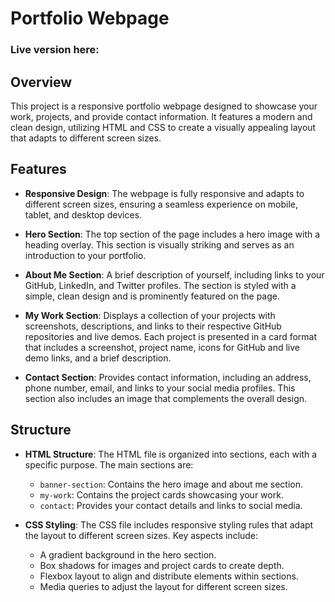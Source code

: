 # Portfolio Webpage

### Live version here: 

## Overview

This project is a responsive portfolio webpage designed to showcase your work, projects, and provide contact information. It features a modern and clean design, utilizing HTML and CSS to create a visually appealing layout that adapts to different screen sizes.

## Features

- **Responsive Design**: The webpage is fully responsive and adapts to different screen sizes, ensuring a seamless experience on mobile, tablet, and desktop devices.
  
- **Hero Section**: The top section of the page includes a hero image with a heading overlay. This section is visually striking and serves as an introduction to your portfolio.

- **About Me Section**: A brief description of yourself, including links to your GitHub, LinkedIn, and Twitter profiles. The section is styled with a simple, clean design and is prominently featured on the page.

- **My Work Section**: Displays a collection of your projects with screenshots, descriptions, and links to their respective GitHub repositories and live demos. Each project is presented in a card format that includes a screenshot, project name, icons for GitHub and live demo links, and a brief description.

- **Contact Section**: Provides contact information, including an address, phone number, email, and links to your social media profiles. This section also includes an image that complements the overall design.

## Structure

- **HTML Structure**: The HTML file is organized into sections, each with a specific purpose. The main sections are:
  - `banner-section`: Contains the hero image and about me section.
  - `my-work`: Contains the project cards showcasing your work.
  - `contact`: Provides your contact details and links to social media.

- **CSS Styling**: The CSS file includes responsive styling rules that adapt the layout to different screen sizes. Key aspects include:
  - A gradient background in the hero section.
  - Box shadows for images and project cards to create depth.
  - Flexbox layout to align and distribute elements within sections.
  - Media queries to adjust the layout for different screen sizes.
